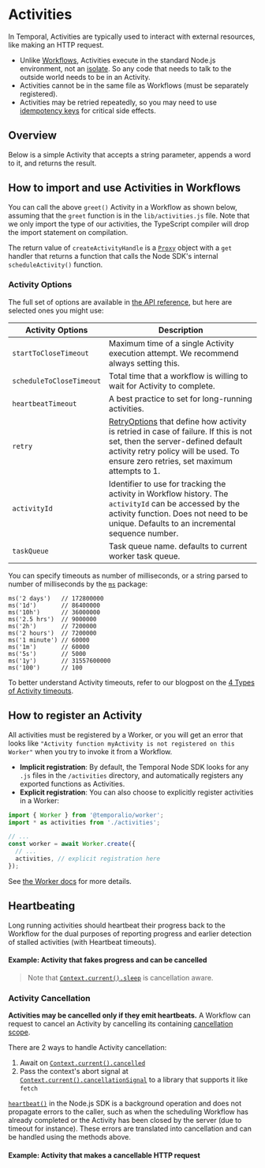 # Activities

In Temporal, Activities are typically used to interact with external resources, like making an HTTP request.

- Unlike [Workflows](/docs/node/determinism), Activities execute in the standard Node.js environment, not an [isolate](https://www.npmjs.com/package/isolated-vm). So any code that needs to talk to the outside world needs to be in an Activity.
- Activities cannot be in the same file as Workflows (must be separately registered).
- Activities may be retried repeatedly, so you may need to use [idempotency keys](https://stripe.com/blog/idempotency) for critical side effects.

## Overview

Below is a simple Activity that accepts a string parameter, appends a word to it, and returns the result.

<!--SNIPSTART nodejs-hello-activity {"enable_source_link": false}-->
<!--SNIPEND-->

## How to import and use Activities in Workflows

You can call the above `greet()` Activity in a Workflow as shown below, assuming that the `greet` function is in the `lib/activities.js` file.
Note that we only import the type of our activities, the TypeScript compiler will drop the import statement on compilation.

<!--SNIPSTART nodejs-hello-workflow {"enable_source_link": false}-->
<!--SNIPEND-->

The return value of `createActivityHandle` is a [`Proxy`](https://developer.mozilla.org/en-US/docs/Web/JavaScript/Reference/Global_Objects/Proxy) object
with a `get` handler that returns a function that calls the Node SDK's internal `scheduleActivity()` function.

### Activity Options

The full set of options are available in [the API reference](https://nodejs.temporal.io/api/interfaces/worker.ActivityOptions), but here are selected ones you might use:

| Activity Options         | Description                                                                                                                                                                                                                                                                      |
| ------------------------ | -------------------------------------------------------------------------------------------------------------------------------------------------------------------------------------------------------------------------------------------------------------------------------- |
| `startToCloseTimeout`    | Maximum time of a single Activity execution attempt. We recommend always setting this.                                                                                                                                                                                           |
| `scheduleToCloseTimeout` | Total time that a workflow is willing to wait for Activity to complete.                                                                                                                                                                                                          |
| `heartbeatTimeout`       | A best practice to set for long-running activities.                                                                                                                                                                                                                              |
| `retry`                  | [RetryOptions](https://nodejs.temporal.io/api/interfaces/worker.RetryOptions) that define how activity is retried in case of failure. If this is not set, then the server-defined default activity retry policy will be used. To ensure zero retries, set maximum attempts to 1. |
| `activityId`             | Identifier to use for tracking the activity in Workflow history. The `activityId` can be accessed by the activity function. Does not need to be unique. Defaults to an incremental sequence number.                                                                              |
| `taskQueue`              | Task queue name. defaults to current worker task queue.                                                                                                                                                                                                                          |

You can specify timeouts as number of milliseconds, or a string parsed to number of milliseconds by the [`ms`](https://www.npmjs.com/package/ms) package:

```
ms('2 days')   // 172800000
ms('1d')       // 86400000
ms('10h')      // 36000000
ms('2.5 hrs')  // 9000000
ms('2h')       // 7200000
ms('2 hours')  // 7200000
ms('1 minute') // 60000
ms('1m')       // 60000
ms('5s')       // 5000
ms('1y')       // 31557600000
ms('100')      // 100
```

To better understand Activity timeouts, refer to our blogpost on the [4 Types of Activity timeouts](https://docs.temporal.io/blog/activity-timeouts).

## How to register an Activity

All activities must be registered by a Worker, or you will get an error that looks like `"Activity function myActivity is not registered on this Worker"` when you try to invoke it from a Workflow.

- **Implicit registration**: By default, the Temporal Node SDK looks for any `.js` files in the `/activities` directory, and automatically registers any exported functions as Activities.
- **Explicit registration**: You can also choose to explicitly register activities in a Worker:

```ts
import { Worker } from '@temporalio/worker';
import * as activities from './activities';

// ...
const worker = await Worker.create({
  // ...
  activities, // explicit registration here
});
```

See [the Worker docs](/docs/node/workers) for more details.

## Heartbeating

Long running activities should heartbeat their progress back to the Workflow for the dual purposes of reporting progress and earlier detection of stalled activities (with Heartbeat timeouts).

#### Example: Activity that fakes progress and can be cancelled

> Note that [`Context.current().sleep`](https://nodejs.temporal.io/api/classes/activity.context#sleep) is cancellation aware.

<!--SNIPSTART nodejs-activity-fake-progress-->
<!--SNIPEND-->

### Activity Cancellation

**Activities may be cancelled only if they emit heartbeats.**
A Workflow can request to cancel an Activity by cancelling its containing [cancellation scope](/docs/node/cancellation-scopes).

There are 2 ways to handle Activity cancellation:

1. Await on [`Context.current().cancelled`](https://nodejs.temporal.io/api/classes/activity.context#cancelled)
1. Pass the context's abort signal at [`Context.current().cancellationSignal`](https://nodejs.temporal.io/api/classes/activity.context#cancelled) to a library that supports it like `fetch`

[`heartbeat()`](https://nodejs.temporal.io/api/classes/activity.context/#heartbeat) in the Node.js SDK is a background operation and does not propagate errors to the caller, such as when the scheduling Workflow has already completed or the Activity has been closed by the server (due to timeout for instance). These errors are translated into cancellation and can be handled using the methods above.

#### Example: Activity that makes a cancellable HTTP request

<!--SNIPSTART nodejs-activity-cancellable-fetch-->
<!--SNIPEND-->
